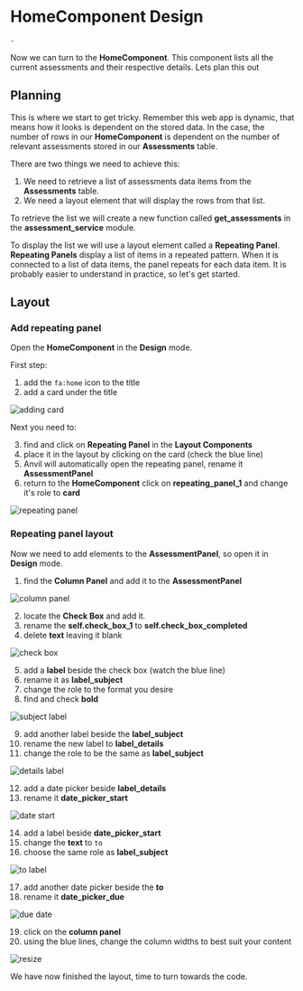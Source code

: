 # HomeComponent Design

```{topic} In this tutorial you will:
- 
```

Now we can turn to the **HomeComponent**. This component lists all the current assessments and their respective details. Lets plan this out

## Planning

This is where we start to get tricky. Remember this web app is dynamic, that means how it looks is dependent on the stored data. In the case, the number of rows in our **HomeComponent** is dependent on the number of relevant assessments stored in our **Assessments** table.

There are two things we need to achieve this:

1. We need to retrieve a list of assessments data items from the **Assessments** table.
2. We need a layout element that will display the rows from that list.

To retrieve the list we will create a new function called **get_assessments** in the **assessment_service** module.

To display the list we will use a layout element called a **Repeating Panel**. **Repeating Panels** display a list of items in a repeated pattern. When it is connected to a list of data items, the panel repeats for each data item. It is probably easier to understand in practice, so let's get started.

## Layout

### Add repeating panel

Open the **HomeComponent** in the **Design** mode.

First step:

1. add the `fa:home` icon to the title
2. add a card under the title

![adding card](./assets/img/25/card.gif)

Next you need to:

3. find and click on **Repeating Panel** in the **Layout Components**
4. place it in the layout by clicking on the card (check the blue line)
5. Anvil will automatically open the repeating panel, rename it **AssessmentPanel**
6. return to the **HomeComponent** click on **repeating_panel_1** and change it's role to **card**

![repeating panel](./assets/img/25/repeating_panel.gif)

### Repeating panel layout

Now we need to add elements to the **AssessmentPanel**, so open it in **Design** mode.

1. find the **Column Panel** and add it to the **AssessmentPanel**

![column panel](./assets/img/25/column_panel.gif)

2. locate the **Check Box** and add it.
3. rename the **self.check_box_1** to **self.check_box_completed**
4. delete **text** leaving it blank

![check box](./assets/img/25/check_box.gif)

5. add a **label** beside the check box (watch the blue line)
6. rename it as **label_subject**
7. change the role to the format you desire
8. find and check **bold**

![subject label](./assets/img/25/subject_label.gif)

9. add another label beside the **label_subject**
10. rename the new label to **label_details**
11. change the role to be the same as **label_subject**

![details label](./assets/img/25/label_details.gif)

12. add a date picker beside **label_details**
13. rename it **date_picker_start**

![date start](./assets/img/25/date_start.gif)

14. add a label beside **date_picker_start**
15. change the **text** to `to`
16. choose the same role as **label_subject**

![to label](./assets/img/25/label_to.gif)

17. add another date picker beside the **to**
18. rename it **date_picker_due**

![due date](./assets/img/25/date_due.gif)

19. click on the **column panel**
20. using the blue lines, change the column widths to best suit your content

![resize](./assets/img/25/resize.gif)

We have now finished the layout, time to turn towards the code.
